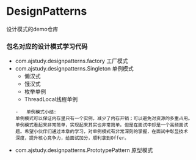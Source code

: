 # DesignPatterns
设计模式的demo仓库
### 包名对应的设计模式学习代码
- com.ajstudy.designpatterns.factory 工厂模式
- com.ajstudy.designpatterns.Singleton 单例模式
    -   懒汉式
    -   饿汉式
    -   枚举单例
    -   ThreadLocal线程单例
    ```
    -   单例模式小结:
    单例模式可以保证内存里只有一个实例，减少了内存开销；可以避免对资源的多重占用。
    单例模式看起来非常简单，实现起来其实也非常简单。但是在面试中却是一个高频面试
    题。希望小伙伴们通过本章的学习，对单例模式有非常深刻的掌握，在面试中彰显技术
    深度，提升核心竞争力，给面试加分，顺利拿到Offer。
    ```
 -  com.ajstudy.designpatterns.PrototypePattern 原型模式